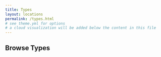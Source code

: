 ```yaml
---
title: Types
layout: locations
permalink: /types.html
# see theme.yml for options
# a cloud visualization will be added below the content in this file
---
```


## Browse Types
